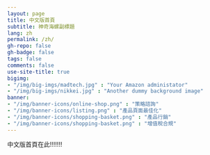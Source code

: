 ```yaml
---
layout: page
title: 中文版首頁
subtitle: 神奇海螺副標題
lang: zh
permalink: /zh/
gh-repo: false
gh-badge: false
tags: false
comments: false
use-site-title: true
bigimg:
- "/img/big-imgs/madtech.jpg" : "Your Amazon administator"
- "/img/big-imgs/nikkei.jpg" : "Another dummy background image"
banner:
- "/img/banner-icons/online-shop.png" : "策略諮詢"
- "/img/banner-icons/listing.png" : "產品頁面最佳化"
- "/img/banner-icons/shopping-basket.png" : "產品行銷"
- "/img/banner-icons/shopping-basket.png" : "增值稅合規"
---
```

中文版首頁在此!!!!!!!